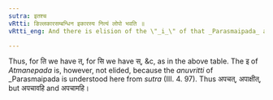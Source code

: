 ```yaml
---
sutra: इतश्च
vRtti: ङिल्लकारसम्बन्धिन इकारस्य नित्यं लोपो भवति ॥
vRtti_eng: And there is elision of the \"_i_\" of that _Parasmaipada_ affix which is the substitute of a \"_la_\" having an indicatory \"_n_\".

---
```

Thus, for ति we have त्, for सि we have स्, &c, as in the above table. The इ of _Atmanepada_ is, however, not elided, because the _anuvritti_ of _Parasmaipada is understood here from _sutra_ (III. 4. 97). Thus अपचत्, अपाक्षीत्, but अपचावहि and अपचामहि।